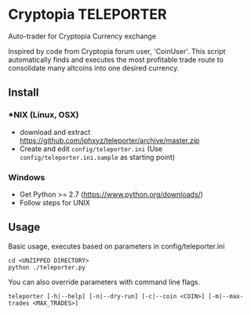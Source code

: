 # Cryptopia TELEPORTER
Auto-trader for Cryptopia Currency exchange

Inspired by code from Cryptopia forum user, 'CoinUser'. This script
automatically finds and executes the most profitable trade route
to consolidate many altcoins into one desired currency.

## Install

### \*NIX (Linux, OSX)
* download and extract https://github.com/jphxyz/teleporter/archive/master.zip
* Create and edit `config/teleporter.ini` (Use `config/teleporter.ini.sample` as starting point)

### Windows
* Get Python >= 2.7 (https://www.python.org/downloads/)
* Follow steps for UNIX

## Usage
Basic usage, executes based on parameters in config/teleporter.ini
```
cd <UNZIPPED DIRECTORY>
python ./teleporter.py
```

You can also override parameters with command line flags.
```
teleporter [-h|--help] [-n|--dry-run] [-c|--coin <COIN>] [-m|--max-trades <MAX_TRADES>]
```
